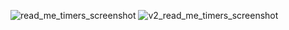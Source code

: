 ![read_me_timers_screenshot](https://github.com/user-attachments/assets/38d3eb43-b893-47f5-a858-1366acb612ea)
![v2_read_me_timers_screenshot](https://github.com/user-attachments/assets/17470a46-600e-4dfa-9590-613d3ef8c8b4)
